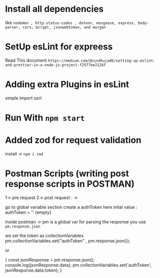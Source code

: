# Install all dependencies

like `nodemon , http-status-codes , dotenv, mongoose, express, body-parser, cors, bcrypt, jsonwebtoken, and morgan`

# SetUp esLint for expreess

Read This document
`https://medium.com/@sindhujad6/setting-up-eslint-and-prettier-in-a-node-js-project-f2577ee2126f`

# Adding extra Plugins in esLint

simple import sort

# Run With `npm start`

# Added zod for request validation

install -> `npm i zod`

# Postman Scripts (writing post response scripts in POSTMAN)

1-> pre request
2-> post request : ->

go to global variable section
create a authToken here
intial value : authToken = '' {empty}

inside postman -> pm is a global var
for parsing the response you use
`pm.response.json`

we set the token as collectionVariables
pm.collectionVariables.set("authToken" , pm.response.json());

or

{
const jsonResponse = pm.response.json();
console.log(jsonResponse.data);
pm.collectionVariables.set('authToken', jsonResponse.data.token);
}

